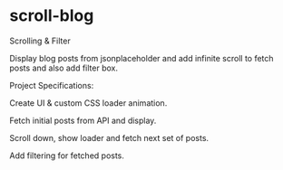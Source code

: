 # scroll-blog
Scrolling & Filter

Display blog posts from jsonplaceholder and add infinite scroll to fetch posts and also add filter box.

Project Specifications:

Create UI & custom CSS loader animation.

Fetch initial posts from API and display.

Scroll down, show loader and fetch next set of posts.

Add filtering for fetched posts.
